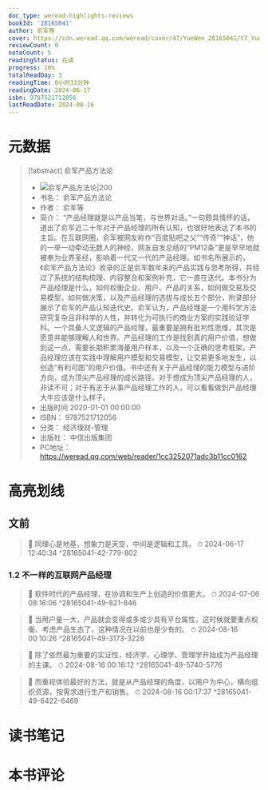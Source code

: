 ```yaml
---
doc_type: weread-highlights-reviews
bookId: '28165041'
author: 俞军等
cover: https://cdn.weread.qq.com/weread/cover/47/YueWen_28165041/t7_YueWen_28165041.jpg
reviewCount: 0
noteCount: 5
readingStatus: 在读
progress: 10%
totalReadDay: 3
readingTime: 0小时31分钟
readingDate: 2024-06-17
isbn: 9787521712056
lastReadDate: 2024-08-16
---
```


# 元数据

> [!abstract] 俞军产品方法论
>
> - ![ 俞军产品方法论|200](https://cdn.weread.qq.com/weread/cover/47/YueWen_28165041/t7_YueWen_28165041.jpg)
> - 书名： 俞军产品方法论
> - 作者： 俞军等
> - 简介： “产品经理就是以产品当笔，与世界对话。”一句颇具情怀的话，道出了俞军近二十年对于产品经理的所有认知，也很好地表达了本书的主旨。在互联网圈，俞军被网友称作“百度贴吧之父”“传奇”“神话”，他的一举一动牵动无数人的神经，网友自发总结的“PM12条”更是早早地就被奉为业界圣经，影响着一代又一代的产品经理。如书名所展示的，《俞军产品方法论》收录的正是俞军数年来的产品实践与思考所得，并经过了系统的结构梳理、内容整合和案例补充，它一直在迭代。本书分为产品经理是什么，如何权衡企业、用户、产品的关系，如何做交易及交易模型，如何做决策，以及产品经理的选拔与成长五个部分，附录部分展示了俞军的产品认知迭代史。俞军认为，产品经理是一个用科学方法研究复杂且非科学的人性，并转化为可执行的商业方案的实践验证学科。一个具备人文逻辑的产品经理，最重要是拥有批判性思维，其次是愿意并能够理解人和世界。产品经理的工作是找到真的用户价值，想做到这一点，需要长期积累海量用户样本，以及一个正确的思考框架。产品经理应该在实践中理解用户模型和交易模型，让交易更多地发生，以创造“有利可图”的用户价值。书中还有关于产品经理的能力模型与进阶方向，成为顶尖产品经理的成长路径。对于想成为顶尖产品经理的人，非读不可；对于有志于从事产品经理工作的人，可以看看做到产品经理大牛应该是什么样子。
> - 出版时间 2020-01-01 00:00:00
> - ISBN： 9787521712056
> - 分类： 经济理财-管理
> - 出版社： 中信出版集团
> - PC地址：https://weread.qq.com/web/reader/1cc3252071adc3b11cc0162

# 高亮划线

## 文前

> 📌 同理心是地基，想象力是天空，中间是逻辑和工具。
> ⏱ 2024-06-17 12:40:34 ^28165041-42-779-802

### 1.2 不一样的互联网产品经理

> 📌 软件时代的产品经理，在协调和生产上创造的价值更大。
> ⏱ 2024-07-06 08:16:06 ^28165041-49-821-846

> 📌 当用户量一大，产品就会变得或多或少具有平台属性，这时候就要重点权衡、考虑产品生态了，这种情况在以前也是少有的。
> ⏱ 2024-08-16 00:10:26 ^28165041-49-3173-3228

> 📌 除了依然最为重要的实证性，经济学、心理学、管理学开始成为产品经理的主课。
> ⏱ 2024-08-16 00:16:12 ^28165041-49-5740-5776

> 📌 而重视体验最好的方法，就是从产品经理的角度，以用户为中心，横向组织资源，按需求进行生产和销售。
> ⏱ 2024-08-16 00:17:37 ^28165041-49-6422-6469

# 读书笔记

# 本书评论
